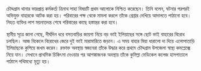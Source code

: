 চৌদ্দগ্রাম থানার ভারপ্রাপ্ত কর্মকর্তা ত্রিনাথ সাহা বিষয়টি প্রথম আলোকে নিশ্চিত করেছেন। তিনি বলেন, ঘটনার পরপরই অভিযুক্ত বাহারকে আটক করা হয়। পরিবারের পক্ষ থেকে মামলা করলে তাঁকে গ্রেপ্তার দেখিয়ে আদালতে পাঠানো হবে। নিহত ব্যক্তির লাশ ময়নাতদন্ত শেষে পরিবারের কাছে হস্তান্তর করা হবে।

স্থানীয় সূত্রে জানা গেছে, দীর্ঘদিন ধরে বসতবাড়ির জায়গা নিয়ে বড় ভাই ইলিয়াছের সঙ্গে ছোট ভাই বাহারের বিরোধ চলছিল। আজ বিকেলে বিরোধের জেরে দুই ভাই মারামারিতে জড়ান। এ সময় বাহার মিয়া ধারালো দা দিয়ে এলোপাতাড়ি ইলিয়াছকে কুপিয়ে জখম করেন। রক্তাক্ত অবস্থায় স্বজনেরা তাঁকে উদ্ধার করে প্রথমে চৌদ্দগ্রাম উপজেলা স্বাস্থ্য কমপ্লেক্সে নিয়ে যান। সেখানে প্রাথমিক চিকিৎসা দেওয়ার পর আশঙ্কাজনক অবস্থায় তাঁকে কুমিল্লা মেডিকেল কলেজ হাসপাতালে পাঠালে পথিমধ্যে মৃত্যু হয়।

